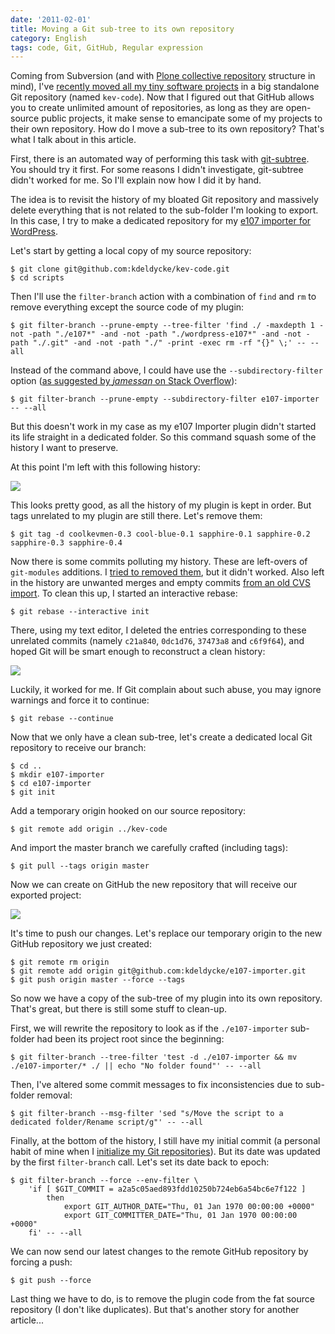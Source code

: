 ```yaml
---
date: '2011-02-01'
title: Moving a Git sub-tree to its own repository
category: English
tags: code, Git, GitHub, Regular expression
---
```


Coming from Subversion (and with [Plone collective repository](https://dev.plone.org/collective/browser) structure in mind), I've [recently moved all my tiny software projects]({filename}/2010/git-commit-history-reconstruction.md) in a big standalone Git repository (named `kev-code`). Now that I figured out that GitHub allows you to create unlimited amount of repositories, as long as they are open-source public projects, it make sense to emancipate some of my projects to their own repository. How do I move a sub-tree to its own repository? That's what I talk about in this article.

First, there is an automated way of performing this task with [git-subtree](https://github.com/apenwarr/git-subtree). You should try it first. For some reasons I didn't investigate, git-subtree didn't worked for me. So I'll explain now how I did it by hand.

The idea is to revisit the history of my bloated Git repository and massively delete everything that is not related to the sub-folder I'm looking to export. In this case, I try to make a dedicated repository for my [e107 importer for WordPress](https://wordpress.org/extend/plugins/e107-importer/).

Let's start by getting a local copy of my source repository:

```shell-session
$ git clone git@github.com:kdeldycke/kev-code.git
$ cd scripts
```

Then I'll use the `filter-branch` action with a combination of `find` and `rm` to remove everything except the source code of my plugin:

```shell-session
$ git filter-branch --prune-empty --tree-filter 'find ./ -maxdepth 1 -not -path "./e107*" -and -not -path "./wordpress-e107*" -and -not -path "./.git" -and -not -path "./" -print -exec rm -rf "{}" \;' -- --all
```

Instead of the command above, I could have use the `--subdirectory-filter` option ([as suggested by _jamessan_ on Stack Overflow](https://stackoverflow.com/questions/1662753/export-subtree-in-git-with-history/1662787#1662787)):

```shell-session
$ git filter-branch --prune-empty --subdirectory-filter e107-importer -- --all
```

But this doesn't work in my case as my e107 Importer plugin didn't started its life straight in a dedicated folder. So this command squash some of the history I want to preserve.

At this point I'm left with this following history:

![]({attach}git-subtree-cleanup-results.png)

This looks pretty good, as all the history of my plugin is kept in order. But tags unrelated to my plugin are still there. Let's remove them:

```shell-session
$ git tag -d coolkevmen-0.3 cool-blue-0.1 sapphire-0.1 sapphire-0.2 sapphire-0.3 sapphire-0.4
```

Now there is some commits polluting my history. These are left-overs of `git-modules` additions. I [tried to removed them](https://stackoverflow.com/questions/1260748/how-do-i-remove-a-git-submodule/1260982#1260982), but it didn't worked. Also left in the history are unwanted merges and empty commits [from an old CVS import]({filename}/2010/how-to-fork-cvs-project-git.md). To clean this up, I started an interactive rebase:

```shell-session
$ git rebase --interactive init
```

There, using my text editor, I deleted the entries corresponding to these unrelated commits (namely `c21a840`, `0dc1d76`, `37473a8` and `c6f9f64`), and hoped Git will be smart enough to reconstruct a clean history:

![]({attach}git-interactive-rebase.png)

Luckily, it worked for me. If Git complain about such abuse, you may ignore warnings and force it to continue:

```shell-session
$ git rebase --continue
```

Now that we only have a clean sub-tree, let's create a dedicated local Git repository to receive our branch:

```shell-session
$ cd ..
$ mkdir e107-importer
$ cd e107-importer
$ git init
```

Add a temporary origin hooked on our source repository:

```shell-session
$ git remote add origin ../kev-code
```

And import the master branch we carefully crafted (including tags):

```shell-session
$ git pull --tags origin master
```

Now we can create on GitHub the new repository that will receive our exported project:

![]({attach}github-new-repository-form.png)

It's time to push our changes. Let's replace our temporary origin to the new GitHub repository we just created:

```shell-session
$ git remote rm origin
$ git remote add origin git@github.com:kdeldycke/e107-importer.git
$ git push origin master --force --tags
```

So now we have a copy of the sub-tree of my plugin into its own repository. That's great, but there is still some stuff to clean-up.

First, we will rewrite the repository to look as if the `./e107-importer` sub-folder had been its project root since the beginning:

```shell-session
$ git filter-branch --tree-filter 'test -d ./e107-importer && mv ./e107-importer/* ./ || echo "No folder found"' -- --all
```

Then, I've altered some commit messages to fix inconsistencies due to sub-folder removal:

```shell-session
$ git filter-branch --msg-filter 'sed "s/Move the script to a dedicated folder/Rename script/g"' -- --all
```

Finally, at the bottom of the history, I still have my initial commit (a personal habit of mine when I [initialize my Git repositories]({filename}/2010/initialize-git-repositories.md)). But its date was updated by the first `filter-branch` call. Let's set its date back to epoch:

```shell-session
$ git filter-branch --force --env-filter \
    'if [ $GIT_COMMIT = a2a5c05aed893fdd10250b724eb6a54bc6e7f122 ]
        then
            export GIT_AUTHOR_DATE="Thu, 01 Jan 1970 00:00:00 +0000"
            export GIT_COMMITTER_DATE="Thu, 01 Jan 1970 00:00:00 +0000"
    fi' -- --all
```

We can now send our latest changes to the remote GitHub repository by forcing a push:

```shell-session
$ git push --force
```

Last thing we have to do, is to remove the plugin code from the fat source repository (I don't like duplicates). But that's another story for another article...
